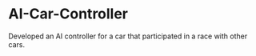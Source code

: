 # AI-Car-Controller
Developed an AI controller for a car that participated in a race with other cars.
